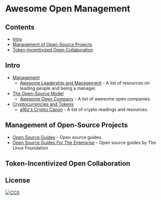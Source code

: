 # Awesome Open Management
## Contents
- [Intro](#intro)
- [Management of Open-Source Projects](#management-of-open-source-projects)
- [Token-Incentivized Open Collaboration](#token-incentivized-open-collaboration)
## Intro
- [Management](https://en.wikipedia.org/wiki/Management)
    - [Awesome Leadership and Management](https://github.com/LappleApple/awesome-leading-and-managing) - A list of resources on leading people and being a manager.
- [The Open-Source Model](https://en.wikipedia.org/wiki/Open-source_model)
    - [Awesome Open Company](https://github.com/opencompany/awesome-open-company) - A list of awesome open companies.
- [Cryptocurrencies and Tokens](https://en.wikipedia.org/wiki/Cryptocurrency)
    - [a16z's Crypto Canon](https://a16z.com/2018/02/10/crypto-readings-resources/) - A list of crypto readings and resources.
## Management of Open-Source Projects
- [Open Source Guides](https://opensource.guide/) - Open source guides.
- [Open Source Guides For The Enterprise](https://www.linuxfoundation.org/resources/open-source-guides/) - Open source guides by The Linux Foundation
## Token-Incentivized Open Collaboration
## License

[![CC0](http://mirrors.creativecommons.org/presskit/buttons/88x31/svg/cc-zero.svg)](https://creativecommons.org/publicdomain/zero/1.0/)
